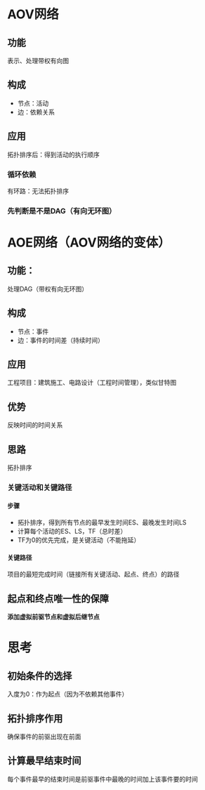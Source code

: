 # AOV网络
## 功能
表示、处理带权有向图
## 构成
- 节点：活动
- 边：依赖关系
## 应用
拓扑排序后：得到活动的执行顺序
### 循环依赖
有环路：无法拓扑排序
### 先判断是不是DAG（有向无环图）


# AOE网络（AOV网络的变体）
## 功能：
处理DAG（带权有向无环图）
## 构成
- 节点：事件
- 边：事件的时间差（持续时间）
## 应用
工程项目：建筑施工、电路设计（工程时间管理），类似甘特图

## 优势
反映时间的时间关系

## 思路
拓扑排序

### 关键活动和关键路径
#### 步骤
- 拓扑排序，得到所有节点的最早发生时间ES、最晚发生时间LS
- 计算每个活动的ES、LS，TF（总时差）
- TF为0的优先完成，是关键活动（不能拖延）
#### 关键路径
项目的最短完成时间（链接所有关键活动、起点、终点）的路径

## 起点和终点唯一性的保障
**添加虚拟前驱节点和虚拟后继节点**



# 思考
## 初始条件的选择
入度为0：作为起点（因为不依赖其他事件）
## 拓扑排序作用
确保事件的前驱出现在前面
## 计算最早结束时间
每个事件最早的结束时间是前驱事件中最晚的时间加上该事件要的时间

